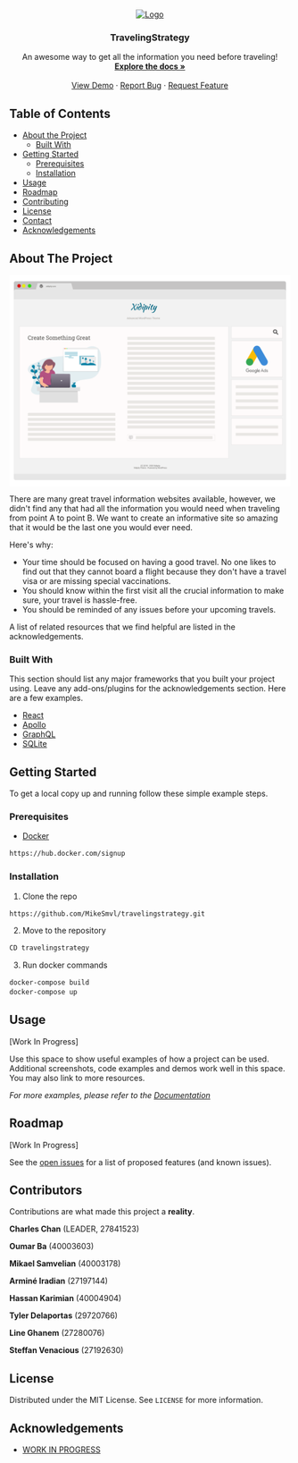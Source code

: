 <!-- PROJECT LOGO -->
<br />
<p align="center">
  <a href="https://github.com/MikeSmvl/travelingstrategy">
    <img src="https://i.imgur.com/6Dght1x.png" alt="Logo" width="60" height="80">
  </a>

  <h3 align="center">TravelingStrategy</h3>

  <p align="center">
    An awesome way to get all the information you need before traveling!
    <br />
    <a href="https://github.com/MikeSmvl/travelingstrategy/wiki"><strong>Explore the docs »</strong></a>
    <br />
    <br />
    <a href="https://travelingstrategy.com">View Demo</a>
    ·
    <a href="https://github.com/MikeSmvl/travelingstrategy/issues">Report Bug</a>
    ·
    <a href="https://github.com/MikeSmvl/travelingstrategy/issues">Request Feature</a>
  </p>
</p>



<!-- TABLE OF CONTENTS -->
## Table of Contents

* [About the Project](#about-the-project)
  * [Built With](#built-with)
* [Getting Started](#getting-started)
  * [Prerequisites](#prerequisites)
  * [Installation](#installation)
* [Usage](#usage)
* [Roadmap](#roadmap)
* [Contributing](#contributing)
* [License](#license)
* [Contact](#contact)
* [Acknowledgements](#acknowledgements)

<!-- ABOUT THE PROJECT -->
## About The Project

  <img style="margin-left: auto;margin-right: auto;display: block;" src="https://raw.githubusercontent.com/othneildrew/Best-README-Template/master/images/screenshot.png" alt="Logo">

There are many great travel information websites available, however, we didn't find any that had all the information you would need when traveling from point A to point B. We want to create an informative site so amazing that it would be the last one you would ever need.

Here's why:
* Your time should be focused on having a good travel. No one likes to find out that they cannot board a flight because they don't have a travel visa or are missing special vaccinations.
* You should know within the first visit all the crucial information to make sure, your travel is hassle-free.
* You should be reminded of any issues before your upcoming travels.

A list of related resources that we find helpful are listed in the acknowledgements.

### Built With
This section should list any major frameworks that you built your project using. Leave any add-ons/plugins for the acknowledgements section. Here are a few examples.
* [React](https://reactjs.org)
* [Apollo](https://www.apollographql.com)
* [GraphQL](https://graphql.org)
* [SQLite](https://www.sqlite.org)

<!-- GETTING STARTED -->
## Getting Started

To get a local copy up and running follow these simple example steps.

### Prerequisites

* [Docker](https://www.docker.com)
```sh
https://hub.docker.com/signup
```

### Installation

1. Clone the repo
```sh
https://github.com/MikeSmvl/travelingstrategy.git
```
2. Move to the repository
```sh
CD travelingstrategy
```
3. Run docker commands
```sh
docker-compose build
docker-compose up
```

<!-- USAGE EXAMPLES -->
## Usage

[Work In Progress]

Use this space to show useful examples of how a project can be used. Additional screenshots, code examples and demos work well in this space. You may also link to more resources.

_For more examples, please refer to the [Documentation](https://github.com/MikeSmvl/travelingstrategy/wiki)_

<!-- ROADMAP -->
## Roadmap

[Work In Progress]

See the [open issues](https://github.com/MikeSmvl/travelingstrategy) for a list of proposed features (and known issues).

<!-- CONTRIBUTORS -->
## Contributors

Contributions are what made this project a **reality**.

**Charles Chan** (LEADER, 27841523)

**Oumar Ba** (40003603)

**Mikael Samvelian** (40003178)

**Arminé Iradian** (27197144)

**Hassan Karimian** (40004904)

**Tyler Delaportas** (29720766)

**Line Ghanem** (27280076)

**Steffan Venacious** (27192630)

<!-- LICENSE -->
## License

Distributed under the MIT License. See `LICENSE` for more information.

<!-- ACKNOWLEDGEMENTS -->
## Acknowledgements
* [WORK IN PROGRESS](https://github.com/MikeSmvl/travelingstrategy)

